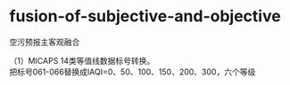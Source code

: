 # fusion-of-subjective-and-objective
空污预报主客观融合


（1）MICAPS 14类等值线数据标号转换。   
把标号061-066替换成IAQI=0、50、100、150、200、300，六个等级
